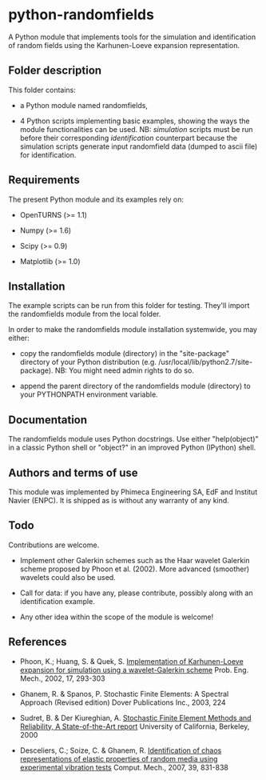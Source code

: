 python-randomfields
===================

A Python module that implements tools for the simulation and identification of
random fields using the Karhunen-Loeve expansion representation.

Folder description
------------------

This folder contains:

* a Python module named randomfields,

* 4 Python scripts implementing basic examples, showing the ways the module
  functionalities can be used.
  NB: *_simulation_* scripts must be run before their corresponding
  *_identification_* counterpart because the simulation scripts generate
  input randomfield data (dumped to ascii file) for identification.

Requirements
------------

The present Python module and its examples rely on:

* OpenTURNS (>= 1.1)

* Numpy (>= 1.6)

* Scipy (>= 0.9)

* Matplotlib (>= 1.0)

Installation
------------

The example scripts can be run from this folder for testing. They'll import the
randomfields module from the local folder.

In order to make the randomfields module installation systemwide, you may
either:

* copy the randomfields module (directory) in the "site-package" directory
  of your Python distribution (e.g. /usr/local/lib/python2.7/site-package).
  NB: You might need admin rights to do so.

* append the parent directory of the randomfields module (directory) to
  your PYTHONPATH environment variable.

Documentation
-------------

The randomfields module uses Python docstrings. Use either "help(object)" in a
classic Python shell or "object?" in an improved Python (IPython) shell.

Authors and terms of use
------------------------

This module was implemented by Phimeca Engineering SA, EdF and Institut Navier
(ENPC). It is shipped as is without any warranty of any kind.

Todo
-----

Contributions are welcome.

* Implement other Galerkin schemes such as the Haar wavelet Galerkin scheme
  proposed by Phoon et al. (2002). More advanced (smoother) wavelets could
  also be used.

* Call for data: if you have any, please contribute, possibly along with
  an identification example.

* Any other idea within the scope of the module is welcome!

References
-----------

* Phoon, K.; Huang, S. & Quek, S.
  [Implementation of Karhunen-Loeve expansion for simulation using a
  wavelet-Galerkin scheme](
  http://www.eng.nus.edu.sg/civil/people/cvepkk/JPaper_2002_vol17.pdf)
  Prob. Eng. Mech., 2002, 17, 293-303

* Ghanem, R. & Spanos, P.
  Stochastic Finite Elements: A Spectral Approach (Revised edition)
  Dover Publications Inc., 2003, 224

* Sudret, B. & Der Kiureghian, A.
  [Stochastic Finite Element Methods and Reliability, A State-of-the-Art
  report](http://www.ibk.ethz.ch/su/publications/Reports/SFE-report-Sudret.pdf>)
  University of California, Berkeley, 2000

* Desceliers, C.; Soize, C. & Ghanem, R.
  [Identification of chaos representations of elastic properties of random media
  using experimental vibration tests](
  http://hal.archives-ouvertes.fr/docs/00/68/61/50/PDF/publi-2007-CM-39_6_831-838-desceliers-soize-ghanem-preprint.pdf)
  Comput. Mech., 2007, 39, 831-838

